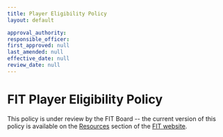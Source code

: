 ```yaml
---
title: Player Eligibility Policy
layout: default

approval_authority: 
responsible_officer: 
first_approved: null
last_amended: null
effective_date: null
review_date: null
---
```


# FIT Player Eligibility Policy

This policy is under review by the FIT Board -- the current version of this policy is available on
the [Resources](https://www.internationaltouch.org/resources/players/player-eligibility/) section
of the [FIT website].


[FIT website]: https://www.internationaltouch.org/
